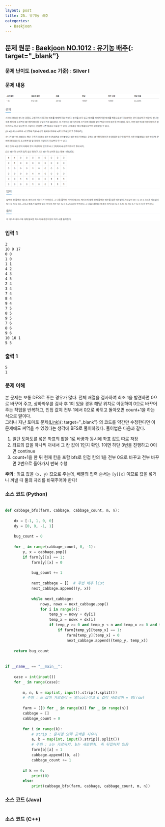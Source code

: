 ```yaml
---
layout: post
title: 25. 유기농 배추
categories:
  - Baekjoon
---
```


## 문제 원문 : [Baekjoon NO.1012 : 유기농 배추](https://www.acmicpc.net/problem/1012){: target="\_blank"}

### 문제 난이도 (solved.ac 기준) : Silver I

### 문제 내용

![1012_organic_cabbage](/assets/images/Baekjoon/1012_organic_cabbage_1.PNG)  
![1012_organic_cabbage](/assets/images/Baekjoon/1012_organic_cabbage_2.PNG)

### 입력 1

```
2
10 8 17
0 0
1 0
1 1
4 2
4 3
4 5
2 4
3 4
7 4
8 4
9 4
7 5
8 5
9 5
7 6
8 6
9 6
10 10 1
5 5
```

### 출력 1

```
5
1
```

### 문제 이해

본 문제는 보통 DFS로 푸는 경우가 많다. 전체 배열을 검사하여 최초 1을 발견하면 0으로 바꾸어 주고, 상하좌우를 검사 후 1이 있을 경우 해당 위치로 이동하여 0으로 바꾸어 주는 작업을 반복하고, 인접 값이 전부 1에서 0으로 바뀌고 돌아오면 count+1을 하는 식으로 말이다.  
그러나 지난 토마토 문제[(Link)](<http://takeaimk.tk/baekjoon/2020/03/01/(Baekjoon)7576_Tomato.html>){: target="\_blank"} 의 코드를 약간만 수정한다면 이 문제에도 써먹을 수 있겠다는 생각에 BFS로 풀이하였다. 풀이법은 다음과 같다.

1. 일단 토마토를 넣은 좌표의 밭을 1로 바꿈과 동시에 좌표 값도 따로 저장
2. 좌표의 값을 하나씩 꺼내서 그 칸 값이 1인지 확인. 1이면 하단 3번을 진행하고 0이면 continue
3. count+1을 한 뒤 현재 칸을 포함 bfs로 인접 칸의 1을 전부 0으로 바꾸고 전부 바꾸면 2번으로 돌아가서 반복 수행

**주의** : 좌표 값을 `(x, y)` 값으로 주는데, 배열의 입력 순서는 `[y][x]` 이므로 값을 넣거나 꺼낼 때 둘의 자리를 바꿔주어야 한다!

### 소스 코드 (Python)

```python

def cabbage_bfs(farm, cabbage, cabbage_count, m, n):

    dx = [-1, 1, 0, 0]
    dy = [0, 0, -1, 1]

    bug_count = 0

    for _ in range(cabbage_count, 0, -1):
        y, x = cabbage.pop()
        if farm[y][x] == 1:
            farm[y][x] = 0

            bug_count += 1

            next_cabbage = []  # 주변 배추 list
            next_cabbage.append((y, x))

            while next_cabbage:
                nowy, nowx = next_cabbage.pop()
                for i in range(4):
                    temp_y = nowy + dy[i]
                    temp_x = nowx + dx[i]
                    if temp_y >= 0 and temp_y < n and temp_x >= 0 and temp_x < m:
                        if farm[temp_y][temp_x] == 1:
                            farm[temp_y][temp_x] = 0
                            next_cabbage.append((temp_y, temp_x))

    return bug_count


if __name__ == "__main__":

    case = int(input())
    for _ in range(case):

        m, n, k = map(int, input().strip().split())
        # 주의 : m 값이 가로길이 = 열(col)이고 n 값이 세로길이 = 행(row)

        farm = [[0 for _ in range(m)] for _ in range(n)]
        cabbage = []
        cabbage_count = 0

        for i in range(k):
            # strip : 문자열 양쪽 공백을 지우기
            a, b = map(int, input().strip().split())
            # 주의 : a는 가로위치, b는 세로위치. 즉 뒤집어져 있음
            farm[b][a] = 1
            cabbage.append((b, a))
            cabbage_count += 1

        if k == 0:
            print(0)
        else:
            print(cabbage_bfs(farm, cabbage, cabbage_count, m, n))


```

### 소스 코드 (Java)

```java

```

### 소스 코드 (C++)

```cpp

```
